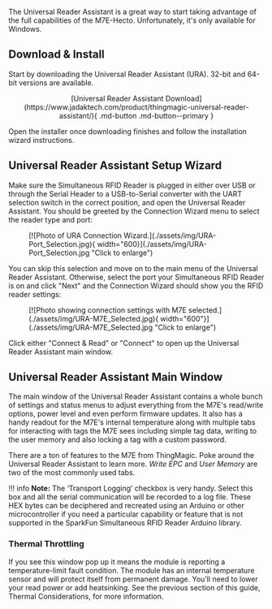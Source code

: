 The Universal Reader Assistant is a great way to start taking advantage of the full capabilities of the M7E-Hecto. Unfortunately, it's only available for Windows.

## Download & Install

Start by downloading the Universal Reader Assistant (URA). 32-bit and 64-bit versions are available.

<center>
[Universal Reader Assistant Download](https://www.jadaktech.com/product/thingmagic-universal-reader-assistant/){ .md-button .md-button--primary }
</center>

Open the installer once downloading finishes and follow the installation wizard instructions.

## Universal Reader Assistant Setup Wizard

Make sure the Simultaneous RFID Reader is plugged in either over USB or through the Serial Header to a USB-to-Serial converter with the UART selection switch in the correct position, and open the Universal Reader Assistant. You should be greeted by the Connection Wizard menu to select the reader type and port:

<figure markdown>
[![Photo of URA Connection Wizard.](./assets/img/URA-Port_Selection.jpg){ width="600}](./assets/img/URA-Port_Selection.jpg "Click to enlarge")
</figure>

You can skip this selection and move on to the main menu of the Universal Reader Assistant. Otherwise, select the port your Simultaneous RFID Reader is on and click "Next" and the Connection Wizard should show you the RFID reader settings:

<figure markdown>
[![Photo showing connection settings with M7E selected.](./assets/img/URA-M7E_Selected.jpg){ width="600"}](./assets/img/URA-M7E_Selected.jpg "Click to enlarge")
</figure>

Click either "Connect & Read" or "Connect" to open up the Universal Reader Assistant main window.

## Universal Reader Assistant Main Window

The main window of the Universal Reader Assistant contains a whole bunch of settings and status menus to adjust everything from the M7E's read/write options, power level and even perform firmware updates. It also has a handy readout for the M7E's internal temperature along with multiple tabs for interacting with tags the M7E sees including simple tag data, writing to the user memory and also locking a tag with a custom password.

There are a ton of features to the M7E from ThingMagic. Poke around the Universal Reader Assistant to learn more. *Write EPC* and *User Memory* are two of the most commonly used tabs.

!!! info
    <b>Note:</b> The ‘Transport Logging’ checkbox is very handy. Select this box and all the serial communication will be recorded to a log file. These HEX bytes can be deciphered and recreated using an Arduino or other microcontroller if you need a particular capability or feature that is not supported in the SparkFun Simultaneous RFID Reader Arduino library.

### Thermal Throttling

If you see this window pop up it means the module is reporting a temperature-limit fault condition. The module has an internal temperature sensor and will protect itself from permanent damage. You’ll need to lower your read power or add heatsinking. See the previous section of this guide, Thermal Considerations, for more information.